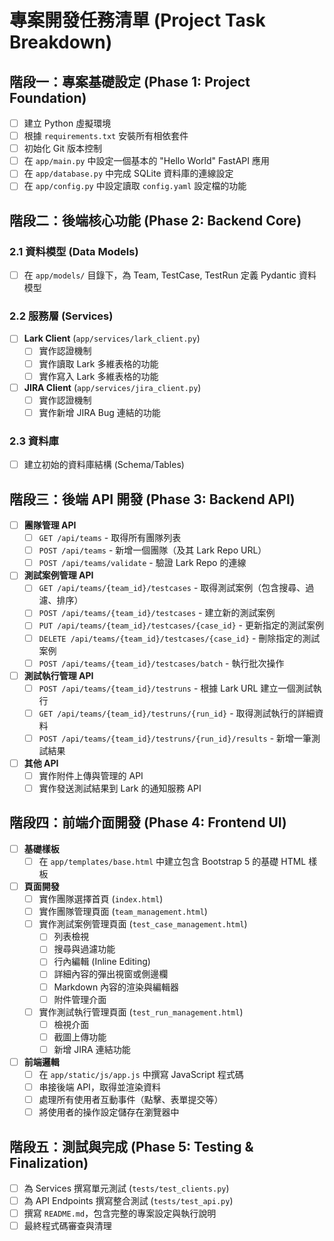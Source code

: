 # 專案開發任務清單 (Project Task Breakdown)

## 階段一：專案基礎設定 (Phase 1: Project Foundation)

- [ ] 建立 Python 虛擬環境
- [ ] 根據 `requirements.txt` 安裝所有相依套件
- [ ] 初始化 Git 版本控制
- [ ] 在 `app/main.py` 中設定一個基本的 "Hello World" FastAPI 應用
- [ ] 在 `app/database.py` 中完成 SQLite 資料庫的連線設定
- [ ] 在 `app/config.py` 中設定讀取 `config.yaml` 設定檔的功能

## 階段二：後端核心功能 (Phase 2: Backend Core)

### 2.1 資料模型 (Data Models)
- [ ] 在 `app/models/` 目錄下，為 Team, TestCase, TestRun 定義 Pydantic 資料模型

### 2.2 服務層 (Services)
- [ ] **Lark Client** (`app/services/lark_client.py`)
    - [ ] 實作認證機制
    - [ ] 實作讀取 Lark 多維表格的功能
    - [ ] 實作寫入 Lark 多維表格的功能
- [ ] **JIRA Client** (`app/services/jira_client.py`)
    - [ ] 實作認證機制
    - [ ] 實作新增 JIRA Bug 連結的功能

### 2.3 資料庫
- [ ] 建立初始的資料庫結構 (Schema/Tables)

## 階段三：後端 API 開發 (Phase 3: Backend API)

- [ ] **團隊管理 API**
    - [ ] `GET /api/teams` - 取得所有團隊列表
    - [ ] `POST /api/teams` - 新增一個團隊（及其 Lark Repo URL）
    - [ ] `POST /api/teams/validate` - 驗證 Lark Repo 的連線
- [ ] **測試案例管理 API**
    - [ ] `GET /api/teams/{team_id}/testcases` - 取得測試案例（包含搜尋、過濾、排序）
    - [ ] `POST /api/teams/{team_id}/testcases` - 建立新的測試案例
    - [ ] `PUT /api/teams/{team_id}/testcases/{case_id}` - 更新指定的測試案例
    - [ ] `DELETE /api/teams/{team_id}/testcases/{case_id}` - 刪除指定的測試案例
    - [ ] `POST /api/teams/{team_id}/testcases/batch` - 執行批次操作
- [ ] **測試執行管理 API**
    - [ ] `POST /api/teams/{team_id}/testruns` - 根據 Lark URL 建立一個測試執行
    - [ ] `GET /api/teams/{team_id}/testruns/{run_id}` - 取得測試執行的詳細資料
    - [ ] `POST /api/teams/{team_id}/testruns/{run_id}/results` - 新增一筆測試結果
- [ ] **其他 API**
    - [ ] 實作附件上傳與管理的 API
    - [ ] 實作發送測試結果到 Lark 的通知服務 API

## 階段四：前端介面開發 (Phase 4: Frontend UI)

- [ ] **基礎樣板**
    - [ ] 在 `app/templates/base.html` 中建立包含 Bootstrap 5 的基礎 HTML 樣板
- [ ] **頁面開發**
    - [ ] 實作團隊選擇首頁 (`index.html`)
    - [ ] 實作團隊管理頁面 (`team_management.html`)
    - [ ] 實作測試案例管理頁面 (`test_case_management.html`)
        - [ ] 列表檢視
        - [ ] 搜尋與過濾功能
        - [ ] 行內編輯 (Inline Editing)
        - [ ] 詳細內容的彈出視窗或側邊欄
        - [ ] Markdown 內容的渲染與編輯器
        - [ ] 附件管理介面
    - [ ] 實作測試執行管理頁面 (`test_run_management.html`)
        - [ ] 檢視介面
        - [ ] 截圖上傳功能
        - [ ] 新增 JIRA 連結功能
- [ ] **前端邏輯**
    - [ ] 在 `app/static/js/app.js` 中撰寫 JavaScript 程式碼
    - [ ] 串接後端 API，取得並渲染資料
    - [ ] 處理所有使用者互動事件（點擊、表單提交等）
    - [ ] 將使用者的操作設定儲存在瀏覽器中

## 階段五：測試與完成 (Phase 5: Testing & Finalization)

- [ ] 為 Services 撰寫單元測試 (`tests/test_clients.py`)
- [ ] 為 API Endpoints 撰寫整合測試 (`tests/test_api.py`)
- [ ] 撰寫 `README.md`，包含完整的專案設定與執行說明
- [ ] 最終程式碼審查與清理
